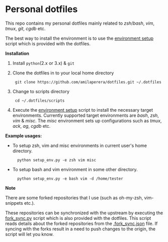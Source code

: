 Personal dotfiles
=================

This repo contains my personal dotfiles mainly related to _zsh_/_bash_, _vim_, _tmux_, _git_, _cgdb_ etc.

The best way to install the environment is to use the
[environment setup](https://github.com/amilaperera/dotfiles/blob/master/scripts/setup_env.py) script which is provided with the dotfiles.

**Installation**

1. Install `python`(2.x or 3.x) & `git`

2. Clone the dotfiles in to your local home directory

        git clone https://github.com/amilaperera/dotfiles.git ~/.dotfiles

3. Change to scripts directory

        cd ~/.dotfiles/scripts

4. Execute the [environment setup](https://github.com/amilaperera/dotfiles/blob/master/scripts/setup_env.py)
script to install the necessary target environments. Currently supported target environments are
_bash_, _zsh_, _vim_ & _misc_. The _misc_ environment sets up configurations such as _tmux_, _ack_, _ag_, _cgdb_ etc.

**Example usages:**

* To setup zsh, vim and misc environments in current user's home directory.

        python setup_env.py -e zsh vim misc

* To setup bash and vim environment in some other directory.

        python setup_env.py -e bash vim -d /home/tester


**Note**

There are some forked repositories that I use (such as oh-my-zsh, vim-snippets etc.).

These repositories can be synchronized with the upstream by executing the
[fork_sync.py](https://github.com/amilaperera/dotfiles/blob/master/scripts/fork_sync.py) script which is also provided with the dotfiles.
This script reads details about the forked repositories from the
[.fork_sync.json](https://github.com/amilaperera/dotfiles/blob/master/scripts/.fork_sync.json) file.
If syncing with the forks result in a need to push changes to the origin, the script will let you know.

